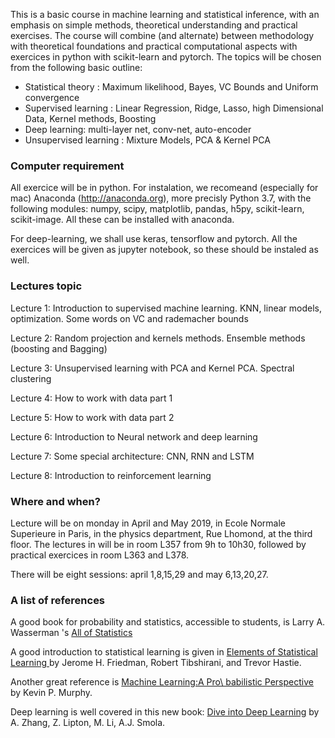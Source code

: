 This is a basic course in machine learning and statistical inference, with an emphasis on simple methods, theoretical understanding and practical exercises. The course will combine (and alternate) between methodology with theoretical foundations and practical computational aspects with exercices in python with scikit-learn and pytorch. The topics will be chosen from the following basic outline:

* Statistical theory : Maximum likelihood, Bayes, VC Bounds and Uniform convergence
* Supervised learning : Linear Regression, Ridge, Lasso, high Dimensional Data, Kernel methods, Boosting 
* Deep learning: multi-layer net, conv-net, auto-encoder
* Unsupervised learning : Mixture Models, PCA & Kernel PCA

### Computer requirement

All exercice will be in python. For instalation, we recomeand
(especially for mac) Anaconda (http://anaconda.org), more precisly
Python 3.7, with the following modules: numpy, scipy, matplotlib,
pandas, h5py, scikit-learn, scikit-image. All these can be installed
with anaconda.

For deep-learning, we shall use keras, tensorflow and pytorch.
All the exercices will be given as jupyter notebook, so these should be instaled as well.

### Lectures topic

<p> Lecture 1: Introduction to supervised machine learning. KNN, linear models, optimization. Some words on VC and rademacher  bounds
<p> Lecture 2: Random projection and kernels methods. Ensemble methods (boosting and Bagging)
<p> Lecture 3: Unsupervised learning with PCA and Kernel PCA. Spectral clustering
<p> Lecture 4: How to work with	data part 1
<p> Lecture 5: How to work with data part 2
<p> Lecture 6: Introduction to Neural network and deep learning
<p> Lecture 7: Some special architecture: CNN, RNN and LSTM
<p> Lecture 8: Introduction to reinforcement learning


### Where and when?

Lecture will be on monday in April and May 2019, in Ecole Normale Superieure in Paris, in the physics department, Rue Lhomond, at the third floor. The lectures in will be in room  L357 from  9h to 10h30, followed by practical exercices in room L363 and L378.

There will be eight sessions: april 1,8,15,29 and may  6,13,20,27.


### A list of references

<p> A good book for probability and statistics, accessible to students, is Larry A. Wasserman 's <a href="https://www.ic.unicamp.br/~wainer/cursos/1s2013/ml/livro.pdf">All of Statistics</a></p>
<p> A good introduction to statistical learning is given in <a href="https://web.stanford.edu/~hastie/ElemStatLearn/">Elements of Statistical Learning </a> by Jerome H. Friedman, Robert Tibshirani, and Trevor Hastie.</p>
<p> Another great reference is <a href="https://www.amazon.com/Machine-Learning-Probabilistic-Perspective-Computation/dp/0262018020">Machine Learning:A Pro\
babilistic Perspective<a/> by Kevin P. Murphy.</p>
<p> Deep learning is well covered in this new book:
<a href="http://d2l.ai/">Dive into Deep Learning<a/> by A. Zhang, Z. Lipton, M. Li, A.J. Smola. </p>
